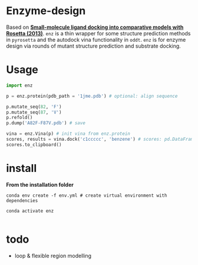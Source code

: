 # Enzyme-design
Based on [**Small-molecule ligand docking into comparative models with Rosetta (2013)**](https://www.ncbi.nlm.nih.gov/pmc/articles/PMC5750396/). ```enz``` is a thin wrapper for some structure prediction methods in ```pyrosetta``` and the autodock vina functionality in ```oddt```. ```enz``` is for enzyme design via rounds of mutant structure prediction  and substrate docking.

# Usage
```python
import enz

p = enz.protein(pdb_path = '1jme.pdb') # optional: align sequence

p.mutate_seq(82, 'F')
p.mutate_seq(87, 'V')
p.refold()
p.dump('A82F-F87V.pdb') # save

vina = enz.Vina(p) # init vina from enz.protein
scores, results = vina.dock('c1ccccc', 'benzene') # scores: pd.DataFrame; results: [oddt.mol, ...] (poses)
scores.to_clipboard()
```

# install
**From the installation folder**

```conda env create -f env.yml # create virtual environment with dependencies```

```conda activate enz```

```pip install . # install enz
```


# todo
- loop & flexible region modelling
